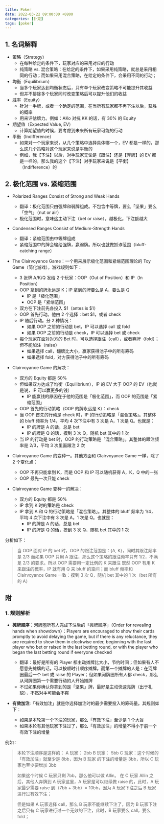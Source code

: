 ```yaml
---
title: Poker
date: 2022-03-22 09:00:00 +0800
categories: [扑克]
tags: [poker]
---
```


## 1. 名词解释

* 策略（Strategy）
  * 在每种给定的条件下，玩家对应的采用对应的行动
  * 纯策略 vs. 混合策略：在给定的条件下，如果采用纯策略，就总是采用相同的行动；而如果采用混合策略，在给定的条件下，会采用不同的行动；
* 均衡（Equilibrium）
  * 当多个玩家达到均衡状态后，只有单个玩家改变策略不可能提升其收益
  * 但并不排除多个玩家同时改变策略后可以提升他们的收益
* 胜率（Equity）
  * 针对一手牌，或者一个确定的范围，在当所有玩家都不再下注以后，获胜的概率
  * 用来评估牌力。例如：AKo 对抗 KK 的话，有 30% 的 Equity
* 期望值（Expected Value, EV）
  * 计算期望值的时候，要考虑到未来所有玩家可能的行动
* 平衡（Indifference）
  * 如果对一个玩家来说，从几个策略中选择具体哪一个，EV 都是一样的，那么这几个策略对这个玩家来说是平衡的
  * 例如，我【下注】以后，对手玩家无论是【跟注】还是【弃牌】的 EV 都是一样的，那么我的这个【下注】对手玩家来说是【平衡】（Indifference）的

## 2. 极化范围 vs. 紧缩范围

* Polarized Ranges Consist of Strong and Weak Hands
  * 翻译：极化范围只由强牌和弱牌组成。不包含中等牌，要么「坚果」要么「空气」（nut or air）
  * 极化范围时，意味这主动下注（bet or raise）。越极化，下注额越大

* Condensed Ranges Consist of Medium-Strength Hands
  * 翻译：紧缩范围由中等牌组成
  * 紧缩范围中的牌会输给强牌，赢弱牌。所以也就做抓诈范围（bluff-catching range）

* The Clairvoyance Game：一个用来展示极化范围和紧缩范围理论的 Toy Game（简化游戏）。游戏规则如下：
  * 3 张牌 A/K/Q 发给 2 个玩家：OOP（Out of Position）和 IP（In Position）
  * OOP 拿到的牌永远是 K；IP 拿到的牌要么是 A，要么是 Q
    * IP 是「极化范围」
    * OOP 是「紧缩范围」
  * 双方在下注前先各投入 $1（antes is $1）
  * OOP 首先行动。他由 2 个选择：bet $1，或者 check
  * IP 随后行动。分 2 种情况：
    * 如果 OOP 之前的行动是 bet，IP 可以选择 call 或 fold
    * 如果 OOP 之前的行动是 check，IP 可以选择 bet 或 check
  * 每个玩家在面对对方的 Bet 时，可以选择跟注（call），或者弃牌（fold）；但不能加注（raise）
    * 如果选择 call，翻牌比大小，赢家获得池子中的所有筹码
    * 如果选择 fold，对方获得池子中的所有筹码

* Clairvoyance Game 的解决：
  * 双方的 Equity 都是 50%
  * 但如果双方达成了均衡（Equilibrium），IP 的 EV 大于 OOP 的 EV（也就是说，IP 可以赢更多的钱）
    * IP 能赢钱的原因在于他的范围是「极化范围」，而 OOP 的范围是「紧缩范围」
  * OOP 首先的行动策略（OOP 的牌永远是 K）：check
  * 当 OOP 首先的行动是 check 时，IP 的行动策略是「混合策略」。其整体的 bluff 频率为 1/4，平均 4 次下注中有 3 次是 A，1 次是 Q。也就是：
    * IP 的牌是 A 的话，总是 bet
    * IP 的牌是 Q 的话，摸到 3 次 Q，随机 bet 其中的 1 次
  * 当 IP 的行动是 bet 时，OOP 的行动策略是「混合策略」。其整体的跟注频率是 2/3，平均 3 次里面跟注 2 次

* Clairvoyance Game 的变种一。其他方面和 Clairvoyance Game 一样，除了 2 个变化点：
  * OOP 不再只能拿到 K，而是 OOP 和 IP 可以随机获得 A，K，Q 中的一张
  * OOP 最先一次只能 check

* Clairvoyance Game 变种一的解决：
  * 双方的 Equity 都是 50%
  * IP 拿到 K 时的策略是 check
  * IP 拿到 A 和 Q 的行动策略是「混合策略」。其整体的 bluff 频率为 1/4，平均 4 次下注中有 3 次是 A，1 次是 Q。也就是：
    * IP 的牌是 A 的话，总是 bet
    * IP 的牌是 Q 的话，摸到 3 次 Q，随机 bet 其中的 1 次

分析如下：

> 当 OOP 面对 IP 的 bet 时，OOP 的跟注范围是：{A, K}，同时其跟注频率是 2/3
> 而如果 OOP 只用 A 跟注，那么这个策略的跟注频率只有 1/2，不满足 2/3 的要求。所以 OOP 需要用一定比例的 K 来跟注
> 既然 OOP 有用 K 来跟注的概率，IP 就有用 Q 来 bluff 的空间；而 bluff 频率和 Clairvoyance Game 一致：摸到 3 次 Q，随机 bet 其中的 1 次（bet 所有的 A）

## 附

### 1. 规则解析

* **摊牌顺序**：河牌圈所有人完成下注后的「摊牌顺序」（Order for revealing hands when showdown）：Players are encouraged to show their cards promptly to avoid delaying  the game, but if there is any reluctance, they are required to show them in clockwise order, beginning with the last player who bet or raised in the last betting round, or with the player who began the last betting  round if everyone checked
  * 翻译：最好是所有的 Player 都主动摊牌比大小，节约时间；但如果有人不愿意先摊牌的话，可以按顺时针顺序摊牌，而第一个摊牌的人是：在河牌圈最后一个 bet 或 raise 的 Player；但如果河牌圈所有人都 check，那么从河牌圈第一个需要行动的人开始摊牌
  * 不过如果你确认你拿到的是「坚果」牌，最好是主动快速亮牌（出于礼貌），不然对手可能会不爽

* **有效加注**:「有效加注」就是你选择加注时的最少需要投入的筹码量。其规则如下：
  * 如果是本轮第一个下注的玩家，那么「有效下注」至少是 1 个大盲
  * 如果本轮有其他玩家下注过了，那么「有效加注」的增量不得小于前一个有效下注的增量

例如：

> 本轮下注顺序是这样的：
> A 玩家： 2bb
> B 玩家： 5bb
> C 玩家：这个时候的「有效加注」就至少是 8bb，因为 B 玩家 的下注的增量是 3bb，所以 C 玩家也至少要增加 3bb
>
> 如果这个时候 C 玩家只剩 7bb，那么他可以做 Allin。
> 在 C 玩家 Allin 之后，其他人弃牌到 A 玩家这里，A 玩家是可以继续做 raise 的，此时，A 玩家最少需要 raise 到（7bb + 3bb）= 10bb，因为 A 玩家下注之后 B 玩家进行过有效下注；
>
> 但是如果 A 玩家选择 call，那么 B 玩家不能继续下注了，因为 B 玩家下注之后只有 C 玩家进行过一个无效的下注，此时，B 玩家要么 call，要么 fold；

